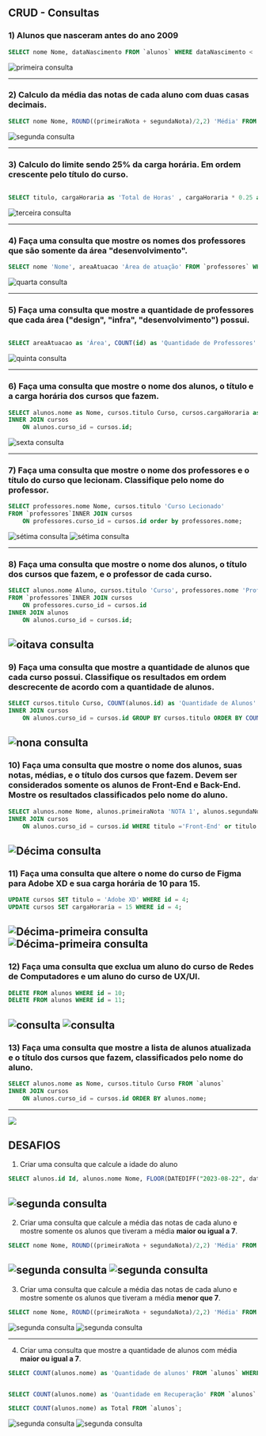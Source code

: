 
## CRUD - Consultas


### 1) Alunos que nasceram antes do ano 2009

```sql
SELECT nome Nome, dataNascimento FROM `alunos` WHERE dataNascimento < '2009-01-01';
```
![primeira consulta](/imagens/exerc01.png)

---
### 2) Calculo da média das notas de cada aluno com duas casas decimais.

```sql
SELECT nome Nome, ROUND((primeiraNota + segundaNota)/2,2) 'Média' FROM `alunos` GROUP BY nome;

```
![segunda consulta](/imagens/exerc02.png)



---
### 3) Calculo do limite sendo 25% da carga horária. Em ordem crescente pelo título do curso.

```sql

SELECT titulo, cargaHoraria as 'Total de Horas' , cargaHoraria * 0.25 as 'Limite em hrs' FROM `cursos` ORDER BY titulo;

```
![terceira consulta](/imagens/exerc03.png)



---
### 4) Faça uma consulta que mostre os nomes dos professores que são somente da área "desenvolvimento".

```sql
SELECT nome 'Nome', areaAtuacao 'Área de atuação' FROM `professores` WHERE areaAtuacao = 'desenvolvimento';
```
![quarta consulta](/imagens/exerc04.png)



---
### 5) Faça uma consulta que mostre a quantidade de professores que cada área ("design", "infra", "desenvolvimento") possui.

```sql

SELECT areaAtuacao as 'Área', COUNT(id) as 'Quantidade de Professores' FROM `professores` GROUP BY areaAtuacao;
```
![quinta consulta](/imagens/exerc05.png)

---
### 6) Faça uma consulta que mostre o nome dos alunos, o título e a carga horária dos cursos que fazem.

```sql
SELECT alunos.nome as Nome, cursos.titulo Curso, cursos.cargaHoraria as 'Carga Horária' FROM `alunos` 
INNER JOIN cursos 
	ON alunos.curso_id = cursos.id;
```
![sexta consulta](/imagens/exerc06.png)

---
### 7) Faça uma consulta que mostre o nome dos professores e o título do curso que lecionam. Classifique pelo nome do professor.

```sql
SELECT professores.nome Nome, cursos.titulo 'Curso Lecionado'
FROM `professores`INNER JOIN cursos 
	ON professores.curso_id = cursos.id order by professores.nome;
```

![sétima consulta](/imagens/exerc07.png)
![sétima consulta](/imagens/exerc07-2.png)

---


### 8) Faça uma consulta que mostre o nome dos alunos, o título dos cursos que fazem, e o professor de cada curso.


```sql
SELECT alunos.nome Aluno, cursos.titulo 'Curso', professores.nome 'Professor Responsável'
FROM `professores`INNER JOIN cursos 
	ON professores.curso_id = cursos.id
INNER JOIN alunos 
	ON alunos.curso_id = cursos.id;

```
![oitava consulta](/imagens/exerc08.png)
---

### 9) Faça uma consulta que mostre a quantidade de alunos que cada curso possui. Classifique os resultados em ordem descrecente de acordo com a quantidade de alunos.

```sql
SELECT cursos.titulo Curso, COUNT(alunos.id) as 'Quantidade de Alunos' FROM `alunos` 
INNER JOIN cursos 
	ON alunos.curso_id = cursos.id GROUP BY cursos.titulo ORDER BY COUNT(alunos.id) desc;
```
![nona consulta](/imagens/exerc09.png)
---

### 10) Faça uma consulta que mostre o nome dos alunos, suas notas, médias, e o título dos cursos que fazem. Devem ser considerados somente os alunos de Front-End e Back-End. Mostre os resultados classificados pelo nome do aluno.
```sql
SELECT alunos.nome Nome, alunos.primeiraNota 'NOTA 1', alunos.segundaNota 'NOTA 2', ROUND((primeiraNota + segundaNota)/2,2) as 'Média', cursos.titulo Curso FROM `alunos` 
INNER JOIN cursos 
	ON alunos.curso_id = cursos.id WHERE titulo ='Front-End' or titulo = 'Back-End' ORDER BY alunos.nome;
```
![Décima consulta](/imagens/exerc10.png)
---

### 11) Faça uma consulta que altere o nome do curso de Figma para Adobe XD e sua carga horária de 10 para 15.

```sql
UPDATE cursos SET titulo = 'Adobe XD' WHERE id = 4;
UPDATE cursos SET cargaHoraria = 15 WHERE id = 4;
```
![Décima-primeira consulta](/imagens/exerc11-1.png)
![Décima-primeira consulta](/imagens/exerc11-2.png)
---

### 12) Faça uma consulta que exclua um aluno do curso de Redes de Computadores e um aluno do curso de UX/UI.

```sql
DELETE FROM alunos WHERE id = 10;
DELETE FROM alunos WHERE id = 11;
```
![ consulta](/imagens/exerc12-1.png)
![ consulta](/imagens/exerc12-2.png)
---

### 13) Faça uma consulta que mostre a lista de alunos atualizada e o título dos cursos que fazem, classificados pelo nome do aluno.

```sql
SELECT alunos.nome as Nome, cursos.titulo Curso FROM `alunos` 
INNER JOIN cursos 
	ON alunos.curso_id = cursos.id ORDER BY alunos.nome;
```
---
![](/imagens/exerc13.png)

## DESAFIOS

1) Criar uma consulta que calcule a idade do aluno

```sql
SELECT alunos.id Id, alunos.nome Nome, FLOOR(DATEDIFF("2023-08-22", dataNascimento)/365.25) as 'Idade em anos' FROM alunos;
```
![segunda consulta](/imagens/desafio1.png)
---

2) Criar uma consulta que calcule a média das notas de cada aluno e mostre somente os alunos que tiveram a média **maior ou igual a 7**.

```sql
SELECT nome Nome, ROUND((primeiraNota + segundaNota)/2,2) 'Média' FROM `alunos` WHERE ROUND((primeiraNota + segundaNota)/2,2) >= 7 ;
```
![segunda consulta](/imagens/exerc02.png)
![segunda consulta](/imagens/desafio2.png)
---

3) Criar uma consulta que calcule a média das notas de cada aluno e mostre somente os alunos que tiveram a média **menor que 7**.

```sql
SELECT nome Nome, ROUND((primeiraNota + segundaNota)/2,2) 'Média' FROM `alunos` WHERE ROUND((primeiraNota + segundaNota)/2,2) < 7 ;
```
![segunda consulta](/imagens/exerc02.png)
![segunda consulta](/imagens/desafio3.png)

---

4) Criar uma consulta que mostre a quantidade de alunos com média **maior ou igual a 7**.

```sql
SELECT COUNT(alunos.nome) as 'Quantidade de alunos' FROM `alunos` WHERE ROUND((primeiraNota + segundaNota)/2,2) >= 7 ;


SELECT COUNT(alunos.nome) as 'Quantidade em Recuperação' FROM `alunos` WHERE ROUND((primeiraNota + segundaNota)/2,2) <= 7 ;

SELECT COUNT(alunos.nome) as Total FROM `alunos`;

```
![segunda consulta](/imagens/desafio4-1.png)
![segunda consulta](/imagens/desafio4-2.png)





